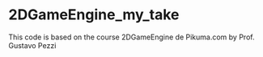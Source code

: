 # 2DGameEngine_my_take

This code is based on the course 2DGameEngine de Pikuma.com by Prof. Gustavo Pezzi
